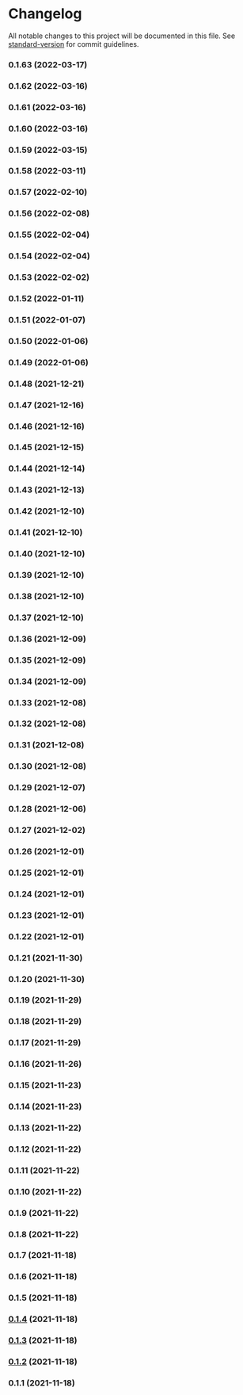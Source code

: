 # Changelog

All notable changes to this project will be documented in this file. See [standard-version](https://github.com/conventional-changelog/standard-version) for commit guidelines.

### 0.1.63 (2022-03-17)

### 0.1.62 (2022-03-16)

### 0.1.61 (2022-03-16)

### 0.1.60 (2022-03-16)

### 0.1.59 (2022-03-15)

### 0.1.58 (2022-03-11)

### 0.1.57 (2022-02-10)

### 0.1.56 (2022-02-08)

### 0.1.55 (2022-02-04)

### 0.1.54 (2022-02-04)

### 0.1.53 (2022-02-02)

### 0.1.52 (2022-01-11)

### 0.1.51 (2022-01-07)

### 0.1.50 (2022-01-06)

### 0.1.49 (2022-01-06)

### 0.1.48 (2021-12-21)

### 0.1.47 (2021-12-16)

### 0.1.46 (2021-12-16)

### 0.1.45 (2021-12-15)

### 0.1.44 (2021-12-14)

### 0.1.43 (2021-12-13)

### 0.1.42 (2021-12-10)

### 0.1.41 (2021-12-10)

### 0.1.40 (2021-12-10)

### 0.1.39 (2021-12-10)

### 0.1.38 (2021-12-10)

### 0.1.37 (2021-12-10)

### 0.1.36 (2021-12-09)

### 0.1.35 (2021-12-09)

### 0.1.34 (2021-12-09)

### 0.1.33 (2021-12-08)

### 0.1.32 (2021-12-08)

### 0.1.31 (2021-12-08)

### 0.1.30 (2021-12-08)

### 0.1.29 (2021-12-07)

### 0.1.28 (2021-12-06)

### 0.1.27 (2021-12-02)

### 0.1.26 (2021-12-01)

### 0.1.25 (2021-12-01)

### 0.1.24 (2021-12-01)

### 0.1.23 (2021-12-01)

### 0.1.22 (2021-12-01)

### 0.1.21 (2021-11-30)

### 0.1.20 (2021-11-30)

### 0.1.19 (2021-11-29)

### 0.1.18 (2021-11-29)

### 0.1.17 (2021-11-29)

### 0.1.16 (2021-11-26)

### 0.1.15 (2021-11-23)

### 0.1.14 (2021-11-23)

### 0.1.13 (2021-11-22)

### 0.1.12 (2021-11-22)

### 0.1.11 (2021-11-22)

### 0.1.10 (2021-11-22)

### 0.1.9 (2021-11-22)

### 0.1.8 (2021-11-22)

### 0.1.7 (2021-11-18)

### 0.1.6 (2021-11-18)

### 0.1.5 (2021-11-18)

### [0.1.4](https://github.com/wallfair-organization/trading-engine/compare/v0.1.3...v0.1.4) (2021-11-18)

### [0.1.3](https://github.com/wallfair-organization/trading-engine/compare/v0.1.2...v0.1.3) (2021-11-18)

### [0.1.2](https://github.com/wallfair-organization/trading-engine/compare/v0.1.1...v0.1.2) (2021-11-18)

### 0.1.1 (2021-11-18)

